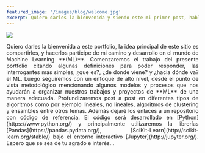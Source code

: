 ```yaml
---
featured_image: '/images/blog/welcome.jpg'
excerpt: Quiero darles la bienvenida y siendo este mi primer post, hablaremos brevemente que cuales temáticas iremos tratando a lo largo de este emocionante camino aprendiendo sobre Machine Learning.
---
```


![](/MachineLearning/images/blog/welcome.jpg)
<div style="text-align: justify" markdown="1">
Quiero darles la bienvenida a este portfolio, la idea principal de este sitio es
compartirles, y hacerlos participe de mi camino y desarrollo en el mundo de
Machine Learning **(ML)**.
Comenzaremos el trabajo del presente portfolio citando algunas definiciones para poder responder, las interrogantes más simples, ¿que es?, ¿de donde viene? y ¿hacia dónde va? el ML.
Luego seguiremos con un enfoque de alto nivel, desde el punto de vista metodológico mencionando algunos modelos y procesos que nos ayudarán a organizar nuestros trabajos  y proyectos de **ML** de una manera adecuada.
Profundizaremos post a post en diferentes tipos de algoritmos como por ejemplo lineales, no lineales, algoritmos de clustering y ensambles entre otros temas.
Además dejaré los enlaces a un repositorio con código de referencia. El código será desarrollado en [Python](https://www.python.org/) y principalmente utilizaremos la librerías [Pandas](https://pandas.pydata.org/), [SciKit-Learn](http://scikit-learn.org/stable/) bajo el entorno interactivo [Jupyter](http://jupyter.org/).
Espero que se sea de tu agrado e interés...
</div>
